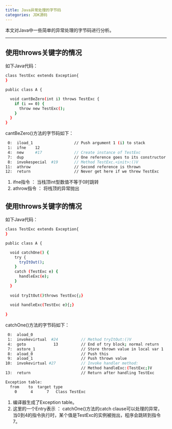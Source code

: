 ```yaml
---
title: Java异常处理的字节码
categories: JDK源码
---
```


本文对Java中一些简单的异常处理的字节码进行分析。

<!--more-->

---
## 使用throws关键字的情况
如下Java代码：
```bash
class TestExc extends Exception{
}

public class A {

  void cantBeZero(int i) throws TestExc {
    if (i == 0) {
      throw new TestExc();
    }
  }
}
```
cantBeZero()方法的字节码如下：
```bash
 0:  iload_1                  // Push argument 1 (i) to stack
 1:  ifne    12
 4:  new     #17              // Create instance of TestExc
 7:  dup                      // One reference goes to its constructor
 8:  invokespecial  #19       // Method TestExc.<init>:()V
11:  athrow                   // Second reference is thrown
12:  return                   // Never get here if we threw TestExc
```
1. ifne指令 ： 当栈顶int型数值不等于0时跳转
2. athrow指令 ： 将栈顶的异常抛出



## 使用throws关键字的情况
如下Java代码：
```bash
class TestExc extends Exception{
}

public class A {

  void catchOne() {
    try {
      tryItOut();
    }
    catch (TestExc e) {
      handleExc(e);
    }
  }
	
  void tryItOut()throws TestExc{;}
  
  void handleExc(TestExc e){;}
	
}
```
catchOne()方法的字节码如下：
```bash
 0:  aload_0
 1:  invokevirtual  #24          // Method tryItOut:()V
 4:  goto            13          // End of try block; normal return
 7:  astore_1                    // Store thrown value in local var 1
 8:  aload_0                     // Push this
 9:  aload_1                     // Push thrown value
10:  invokevirtual #27           // Invoke handler method:
                                 // Method handleExc:(TestExc;)V
13:  return                      // Return after handling TestExc

Exception table:
  from    to  target type
    0      4      7   Class TestExc
```
1. 编译器生成了Exception table。
2. 这里的一个Entry表示 ： catchOne()方法的catch clause可以处理的异常，当0到4的指令执行时，某个值是TestExc的实例被抛出，程序会跳转到指令7。